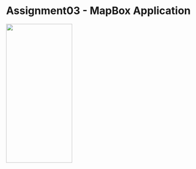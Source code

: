 # Assignment03 - MapBox Application
<a href="url"><img src="https://user-images.githubusercontent.com/37219813/81034446-0d4c8a00-8e4c-11ea-8a2f-103b941230d8.jpg" align="left" height="380" width="180" ></a>

